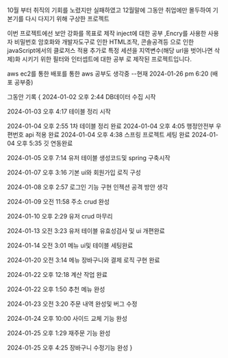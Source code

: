 10월 부터 취직의 기회를 노렸지만 실패하였고 12월말에 그동안 취업에만 몰두하여 기본기를 다시 다지기 위해 구상한 프로젝트 

이번 프로젝트에선 보안 강화를 목표로 제작 inject에 대한 공부 ,Encry를 사용한 사용자 비밀번호 암호화와 개발자도구로 인한 HTML조작, 콘솔공격등 으로 인한 javaScript에서의 클로저스 적용
추가로 특정 세션을 지역변수(해당 url을 벗어나면 삭제)화 시키기 위한 필터와 인터셉트에 대한 공부 
로 제작된 프로젝트입니다. 

aws ec2를 통한 배포를 통한 aws 공부도 생각중 --현재 2024-01-26 pm 6:20 (배포 공부중) 






그동안 기록
{
  2024-01-02 오후 2:44	DB데이터 수집 시작
  	
  2024-01-03 오후 4:17	테이블 정리 시작
  	
  2024-01-04 오후 2:55	1차 테이블 정리 완료
  2024-01-04 오후 4:05	행정안전부 우편번호 api 적용 완료
  2024-01-04 오후 4:38	스프링 프로젝트 세팅 완료
  2024-01-04 오후 5:35	깃 연동완료
  	
  2024-01-05 오후 7:14	유저 테이블 생성코드및 spring 구축시작
  	
  2024-01-07 오후 3:16	기본 ui와 회원가입 로직 구성
  	
  2024-01-08 오후 2:57	로그인 기능 구현 인젝션 공격 방안 생각
  	
  2024-01-09 오전 11:58	주소 crud 완성
  	
  2024-01-10 오후 2:29	유저 crud 마무리
  	
  2024-01-13 오전 3:23	유저 테이블 유효성검사 및 ui 개편완료
  	
  2024-01-14 오전 3:01	메뉴 ui및 테이블 세팅완료
  	
  	
  2024-01-20 오전 3:14	메뉴 장바구니와 결제 로직 구현 완료
  	
  2024-01-22 오후 12:18	계산 작업 완료 
  	
  2024-01-22 오후 1:50	추천 메뉴 완성
  	
  2024-01-23 오전 3:20	주문 내역 완성및 버그 수정
  	
  2024-01-24 오후 10:00	사이드 교체 기능 완성
  		
  2024-01-25 오후 1:29	재주문 기능 완성
  	
  2024-01-25 오후 4:25	장바구니 수정기능 완성
}
